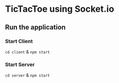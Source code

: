 # TicTacToe using Socket.io

## Run the application

### Start Client
```cd client``` & ```npm start```

### Start Server
```cd server``` & ```npm start```